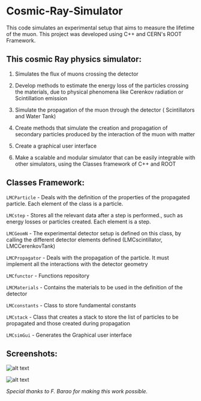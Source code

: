 Cosmic-Ray-Simulator
====================

This code simulates an experimental setup that aims to measure the lifetime of the muon.
This project was developed using C++ and CERN's ROOT Framework.


This cosmic Ray physics simulator:
----------------------------------

  1. Simulates the flux of muons crossing the detector
  
  2. Develop methods to estimate the energy loss of the particles crossing the materials, due to physical phenomena like Cerenkov radiation or Scintillation emission
  
  3. Simulate the propagation of the muon through the detector ( Scintillators and Water Tank)
  
  4. Create methods that simulate the creation and propagation of secondary particles produced by the interaction of the muon with matter
  
  5. Create a graphical user interface
  
  6. Make a scalable and modular simulator that can be easily integrable with other simulators, using the Classes framework of C++ and ROOT


Classes Framework:
------------------
`LMCParticle` - Deals with the definition of the properties of the propagated particle. Each element of the class is a particle.

`LMCstep` - Stores all the relevant data after a step is performed., such as energy losses or particles created. Each element is a step.

`LMCGeomN` - The experimental detector setup is defined on this class, by calling the different detector elements defined (LMCscintillator, LMCCerenkovTank)

`LMCPropagator` - Deals with the propagation of the particle. It must implement all the interactions with the detector geometry

`LMCfunctor` - Functions repository

`LMCMaterials` - Contains the materials to be used in the definition of the detector

`LMCconstants` - Class to store fundamental constants

`LMCstack` - Class that creates a stack to store the list of particles to be propagated and those created during propagation

`LMCsimGui` - Generates the Graphical user interface


Screenshots:
------------

![alt text](https://raw.github.com/luisbatalha/Cosmic-Ray-Simulator/master/screenshots/scr1.png "Screenshot GUI 1")

![alt text](https://raw.github.com/luisbatalha/Cosmic-Ray-Simulator/master/screenshots/scr2.png "Screenshot GUI 2")




_Special thanks to F. Barao for making this work possible._

